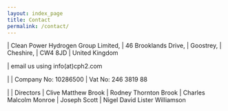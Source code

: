 ```yaml
---
layout: index_page
title: Contact
permalink: /contact/
---
```


| Clean Power Hydrogen Group Limited,
| 46 Brooklands Drive,
| Goostrey,
| Cheshire,
| CW4 8JD
| United Kingdom


| email us using info(at)cph2.com

|
| Company No:	10286500
| Vat No:	246 3819 88

|
| Directors
|	Clive Matthew Brook
|	Rodney Thornton Brook
|	Charles Malcolm Monroe
|	Joseph Scott 
|	Nigel David Lister Williamson

